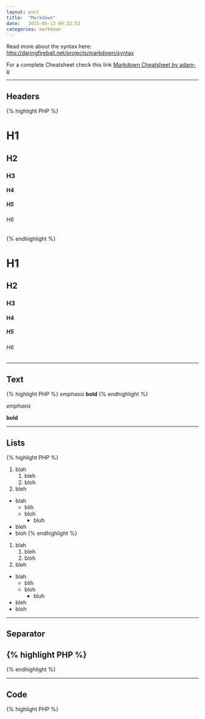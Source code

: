```yaml
---
layout: post
title:  "Markdown"
date:   2015-05-13 09:32:53
categories: markdown
---
```


Read more about the syntax here:
http://daringfireball.net/projects/markdown/syntax

For a complete Cheatsheet check this link [Markdown Cheatsheet by adam-p](https://github.com/adam-p/markdown-here/wiki/Markdown-Cheatsheet#code)

---

## Headers

{% highlight PHP %}
# H1
## H2
### H3
#### H4
##### H5
###### H6
{% endhighlight %}

# H1

## H2

### H3

#### H4

##### H5

###### H6

---

## Text

{% highlight PHP %}
*emphasis*
**bold**
{% endhighlight %}

*emphasis*

**bold**

---

## Lists

{% highlight PHP %}
1. blah
    1. bleh
    2. bloh
2. bleh

* blah
    - blih
    - bloh
        + bluh
* bleh
* bloh
{% endhighlight %}

1. blah
    1. bleh
    2. bloh
2. bleh

* blah
    - blih
    - bloh
        + bluh
* bleh
* bloh

---

## Separator

{% highlight PHP %}
---
{% endhighlight %}

---

## Code

{% highlight PHP %}
<?php
echo 'Hello World!';
{% endhighlight %}

